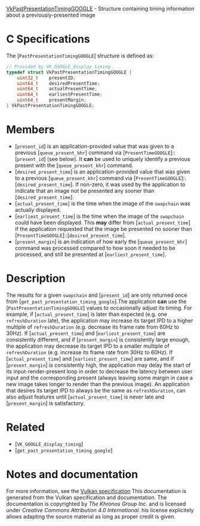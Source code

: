 [VkPastPresentationTimingGOOGLE](https://www.khronos.org/registry/vulkan/specs/1.3-extensions/man/html/VkPastPresentationTimingGOOGLE.html) - Structure containing timing information about a previously-presented image

# C Specifications
The [`PastPresentationTimingGOOGLE`] structure is defined as:
```c
// Provided by VK_GOOGLE_display_timing
typedef struct VkPastPresentationTimingGOOGLE {
    uint32_t    presentID;
    uint64_t    desiredPresentTime;
    uint64_t    actualPresentTime;
    uint64_t    earliestPresentTime;
    uint64_t    presentMargin;
} VkPastPresentationTimingGOOGLE;
```

# Members
- [`present_id`] is an application-provided value that was given to a previous [`queue_present_khr`] command via [`PresentTimeGOOGLE`]::[`present_id`] (see below). It  **can**  be used to uniquely identify a previous present with the [`queue_present_khr`] command.
- [`desired_present_time`] is an application-provided value that was given to a previous [`queue_present_khr`] command via [`PresentTimeGOOGLE`]::[`desired_present_time`]. If non-zero, it was used by the application to indicate that an image not be presented any sooner than [`desired_present_time`].
- [`actual_present_time`] is the time when the image of the `swapchain` was actually displayed.
- [`earliest_present_time`] is the time when the image of the `swapchain` could have been displayed. This  **may**  differ from [`actual_present_time`] if the application requested that the image be presented no sooner than [`PresentTimeGOOGLE`]::[`desired_present_time`].
- [`present_margin`] is an indication of how early the [`queue_present_khr`] command was processed compared to how soon it needed to be processed, and still be presented at [`earliest_present_time`].

# Description
The results for a given `swapchain` and [`present_id`] are only
returned once from [`get_past_presentation_timing_google`].The application  **can**  use the [`PastPresentationTimingGOOGLE`] values to
occasionally adjust its timing.
For example, if [`actual_present_time`] is later than expected (e.g. one
`refreshDuration` late), the application may increase its target IPD to
a higher multiple of `refreshDuration` (e.g. decrease its frame rate
from 60Hz to 30Hz).
If [`actual_present_time`] and [`earliest_present_time`] are consistently
different, and if [`present_margin`] is consistently large enough, the
application may decrease its target IPD to a smaller multiple of
`refreshDuration` (e.g. increase its frame rate from 30Hz to 60Hz).
If [`actual_present_time`] and [`earliest_present_time`] are same, and if
[`present_margin`] is consistently high, the application may delay the
start of its input-render-present loop in order to decrease the latency
between user input and the corresponding present (always leaving some margin
in case a new image takes longer to render than the previous image).
An application that desires its target IPD to always be the same as
`refreshDuration`, can also adjust features until
[`actual_present_time`] is never late and [`present_margin`] is
satisfactory.

# Related
- [`VK_GOOGLE_display_timing`]
- [`get_past_presentation_timing_google`]

# Notes and documentation
For more information, see the [Vulkan specification](https://www.khronos.org/registry/vulkan/specs/1.3-extensions/html/vkspec.html)
This documentation is generated from the Vulkan specification and documentation.
The documentation is copyrighted by *The Khronos Group Inc.* and is licensed under *Creative Commons Attribution 4.0 International*.
his license explicitely allows adapting the source material as long as proper credit is given.
        